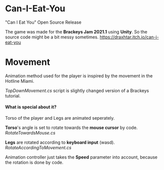 # Can-I-Eat-You
"Can I Eat You" Open Source Release

The game was made for the **Brackeys Jam 2021.1** using **Unity**.
So the source code might be a bit messy sometimes. https://draxhtar.itch.io/can-i-eat-you

# Movement
Animation method used for the player is inspired by the movement in the Hotline Miami.

*TopDownMovement.cs* script is slightly changed version of a Brackeys tutorial.


#### What is special about it?
Torso of the player and Legs are animated seperately.

**Torso**'s angle is set to rotate towards the **mouse cursor** by  code.   *RotateTowardsMouse.cs*

**Legs** are rotated according to **keyboard input** (wasd). 
 *RotateAccordingToMovement.cs*
 
Animation controller just takes the **Speed** parameter into account, because the rotation is done by code.
